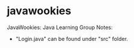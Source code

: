 # javawookies
JavaWookies: Java Learning Group 
Notes:
  - "Login.java" can be found under "src" folder.
